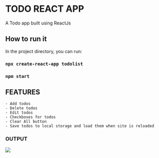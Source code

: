 # TODO REACT APP

A Todo app built using ReactJs

## How to run it

In the project directory, you can run:

### `npx create-react-app todolist`

### `npm start`

## FEATURES
    - Add todos
    - Delete todos
    - Edit todos
    - Checkboxes for todos
    - Clear All button
    - Save todos to local storage and load them when site is reloaded
    
<h3> OUTPUT </h3>
<img src="./screenshot.PNG">
